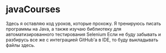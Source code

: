 # javaCourses
Здесь я оставляю код уроков, которые прохожу.
Я тренируюсь писать программы на Java, а также изучаю библиотеку для автоматизированного тестирования Selenium
Если не буду забывать и разбирусь все же с интеграцией GitHub'a в IDE, то буду выкладывать файлы здесь.
